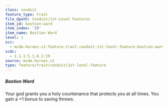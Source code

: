 ```yaml
---
class: conduit
feature_type: trait
file_dpath: Conduit/1st-Level Features
item_id: bastion-ward
item_index: '19'
item_name: Bastion Ward
level: 1
scc:
  - mcdm.heroes.v1:feature.trait.conduit.1st-level-feature:bastion-ward
scdc:
  - 1.1.1:5.1.8.1:19
source: mcdm.heroes.v1
type: feature/trait/conduit/1st-level-feature
---
```


##### Bastion Ward

Your god grants you a holy countenance that protects you at all times. You gain a +1 bonus to saving throws.
